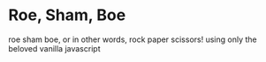 # Roe, Sham, Boe
roe sham boe, or in other words, rock paper scissors! using only the beloved vanilla javascript
